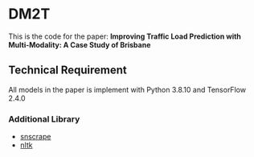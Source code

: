 # DM2T
This is the code for the paper: <b>Improving Traffic Load Prediction with Multi-Modality: A Case Study of Brisbane</b>

## Technical Requirement
All models in the paper is implement with Python 3.8.10 and TensorFlow 2.4.0

### Additional Library
<ul>
  <li><a href="https://github.com/JustAnotherArchivist/snscrape">snscrape</a></li>
  <li><a href="https://www.nltk.org/">nltk</a></li>
</ul>
